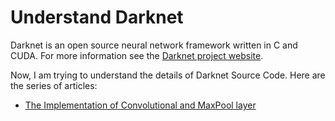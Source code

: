 
# Understand Darknet #
Darknet is an open source neural network framework written in C and CUDA. 
For more information see the [Darknet project website](http://pjreddie.com/darknet).

Now, I am trying to understand the details of Darknet Source Code. Here are the series of articles: 

- [The Implementation of Convolutional and MaxPool layer
](https://suelan.github.io/2019/05/08/The-Implementation-of-Convolutional-and-MaxPool-layer/)
